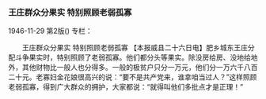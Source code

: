 ### 王庄群众分果实  特别照顾老弱孤寡

1946-11-29
第2版()
专栏：

　　王庄群众分果实
    特别照顾老弱孤寡
    【本报威县二十六日电】肥乡城东王庄分配斗争果实时，特别照顾了老弱孤寡。他们都分头等果实。除没房给房、没地给地外，其他财物比一般人也分得多。一般的极贫户只分一万元，他们分一万六千八百二十元。老寡妇金花娘很高兴的说：“要不是共产党来，谁拿咱当过人？”这样照顾老弱孤寡，得到广大群众的拥护，大家都说：“就得叫他们多批点才是正理！”
